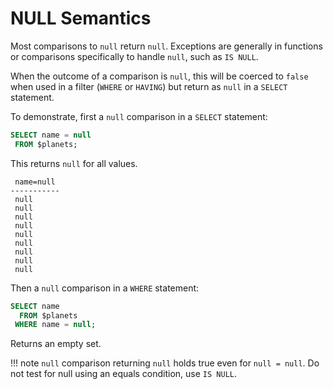 # NULL Semantics

Most comparisons to `null` return `null`. Exceptions are generally in functions or comparisons specifically to handle `null`, such as `IS NULL`.

When the outcome of a comparison is `null`, this will be coerced to `false` when used in a filter (`WHERE` or `HAVING`) but return as `null` in a `SELECT` statement.

To demonstrate, first a `null` comparison in a `SELECT` statement:
~~~sql
SELECT name = null
 FROM $planets;
~~~

This returns `null` for all values.

~~~
 name=null
-----------
 null
 null
 null
 null
 null
 null
 null
 null
 null
~~~

Then a `null` comparison in a `WHERE` statement:

~~~sql
SELECT name
  FROM $planets
 WHERE name = null;
~~~

Returns an empty set.

!!! note
    `null` comparison returning `null` holds true even for `null = null`. Do not test for null using an equals condition, use `IS NULL`.